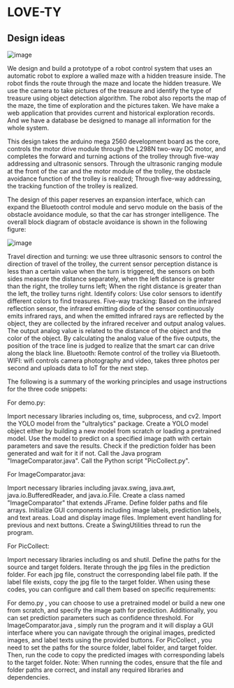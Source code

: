 # LOVE-TY

## Design ideas

![image](https://github.com/lymlxf/LOVE-TY/assets/148335347/2bee0018-641a-43fe-a9ab-067deaf2c969)

We design and build a prototype of a robot control system that uses an automatic robot to explore a walled maze with a hidden treasure inside. The robot finds the route through the maze and locate the hidden treasure. We use the camera to take pictures of the treasure and identify the type of treasure using object detection algorithm.
The robot also reports the map of the maze, the time of exploration and the pictures taken. We have make a web application that provides current and historical exploration records. And we have a database be designed to manage all information for the whole system.


This design takes the arduino mega 2560 development board as the core, controls the motor drive module through the L298N two-way DC motor, and completes the forward and turning actions of the trolley through five-way addressing and ultrasonic sensors. Through the ultrasonic ranging module at the front of the car and the motor module of the trolley, the obstacle avoidance function of the trolley is realized; Through five-way addressing, the tracking function of the trolley is realized.

The design of this paper reserves an expansion interface, which can expand the Bluetooth control module and servo module on the basis of the obstacle avoidance module, so that the car has stronger intelligence. The overall block diagram of obstacle avoidance is shown in the following figure:

![image](https://github.com/lymlxf/LOVE-TY/assets/148335347/d174443b-e52a-4ee8-8447-97a7195dc582)

Travel direction and turning: we use three ultrasonic sensors to control the direction of travel of the trolley, the current sensor perception distance is less than a certain value when the turn is triggered, the sensors on both sides measure the distance separately, when the left distance is greater than the right, the trolley turns left; When the right distance is greater than the left, the trolley turns right.
Identify colors: Use color sensors to identify different colors to find treasures.
Five-way tracking: Based on the infrared reflection sensor, the infrared emitting diode of the sensor continuously emits infrared rays, and when the emitted infrared rays are reflected by the object, they are collected by the infrared receiver and output analog values. The output analog value is related to the distance of the object and the color of the object. By calculating the analog value of the five outputs, the position of the trace line is judged to realize that the smart car can drive along the black line.
Bluetooth: Remote control of the trolley via Bluetooth.
WIFI: wifi controls camera photography and video, takes three photos per second and uploads data to IoT for the next step.

The following is a summary of the working principles and usage instructions for the three code snippets:

For demo.py:

Import necessary libraries including os, time, subprocess, and cv2.
Import the YOLO model from the "ultralytics" package.
Create a YOLO model object either by building a new model from scratch or loading a pretrained model.
Use the model to predict on a specified image path with certain parameters and save the results.
Check if the prediction folder has been generated and wait for it if not.
Call the Java program "ImageComparator.java".
Call the Python script "PicCollect.py".


For ImageComparator.java:

Import necessary libraries including javax.swing, java.awt, java.io.BufferedReader, and java.io.File.
Create a class named "ImageComparator" that extends JFrame.
Define folder paths and file arrays.
Initialize GUI components including image labels, prediction labels, and text areas.
Load and display image files.
Implement event handling for previous and next buttons.
Create a SwingUtilities thread to run the program.


For PicCollect:

Import necessary libraries including os and shutil.
Define the paths for the source and target folders.
Iterate through the jpg files in the prediction folder.
For each jpg file, construct the corresponding label file path.
If the label file exists, copy the jpg file to the target folder.
When using these codes, you can configure and call them based on specific requirements:

  For demo.py , you can choose to use a pretrained model or build a new one from scratch, and specify the image path for prediction. Additionally, you can set prediction parameters such as confidence threshold.
  For ImageComparator.java , simply run the program and it will display a GUI interface where you can navigate through the original images, predicted images, and label texts using the provided buttons.
  For PicCollect , you need to set the paths for the source folder, label folder, and target folder. Then, run the code to copy the predicted images with corresponding labels to the target folder.
  Note: When running the codes, ensure that the file and folder paths are correct, and install any required libraries and dependencies.

